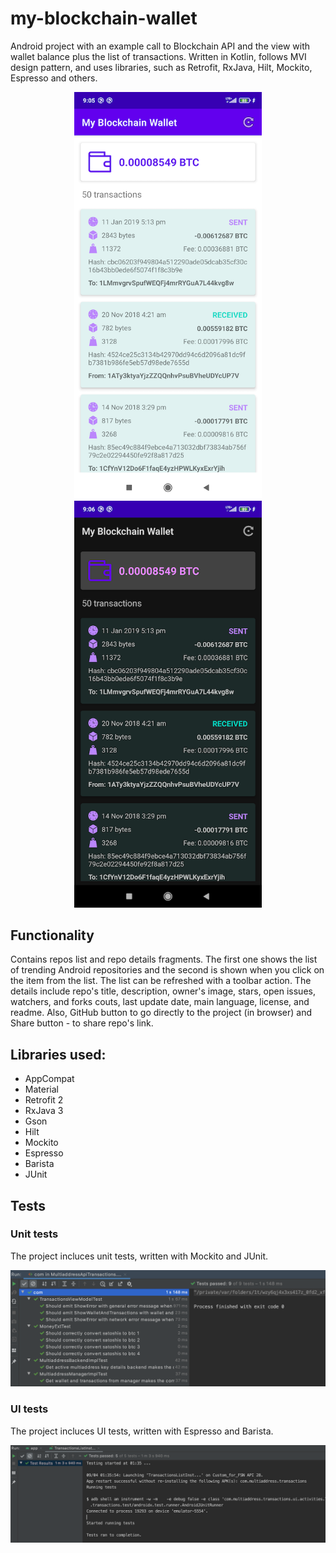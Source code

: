 # my-blockchain-wallet
Android project with an example call to Blockchain API and the view with wallet balance plus the list of transactions.
Written in Kotlin, follows MVI design pattern, and uses libraries, such as Retrofit, RxJava, Hilt, Mockito, Espresso and others.

<p align="middle">
  <img src="my_blockchain_wallet_01.png" width="300">
  <img src="my_blockchain_wallet_02.png" width="300">
</p>

## Functionality
Contains repos list and repo details fragments. The first one shows the list of trending Android repositories and the second is shown when you click on the item from the list. The list can be refreshed with a toolbar action. The details include repo's title, description, owner's image, stars, open issues, watchers, and forks couts, last update date, main language, license, and readme. Also, GitHub button to go directly to the project (in browser) and Share button - to share repo's link.

## Libraries used:
* AppCompat
* Material
* Retrofit 2
* RxJava 3
* Gson
* Hilt
* Mockito
* Espresso
* Barista
* JUnit

## Tests

### Unit tests
The project incluces unit tests, written with Mockito and JUnit.

<img src="my_blockchain_wallet_unit_tests.png">

### UI tests
The project incluces UI tests, written with Espresso and Barista.

<img src="my_blockchain_wallet_ui_tests.png">
